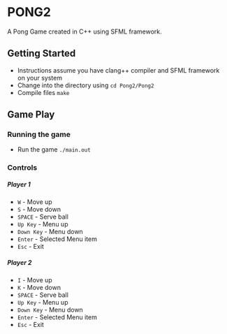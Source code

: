 # PONG2
A Pong Game created in C++ using SFML framework.

## Getting Started
* Instructions assume you have clang++ compiler and SFML framework on your system
* Change into the directory using ```cd Pong2/Pong2``` 
* Compile files ```make``` 

## Game Play
### Running the game
* Run the game ```./main.out```

### Controls
##### Player 1
* `W` - Move up
* `S` - Move down
* `SPACE` - Serve ball
* `Up Key` - Menu up
* `Down Key` - Menu down
* `Enter` - Selected Menu item
* `Esc` - Exit

##### Player 2
* `I` - Move up
* `K` - Move down
* `SPACE` - Serve ball
* `Up Key` - Menu up
* `Down Key` - Menu down
* `Enter` - Selected Menu item
* `Esc` - Exit

